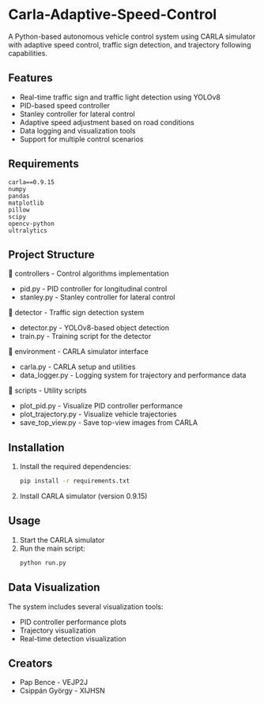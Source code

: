 # Carla-Adaptive-Speed-Control

A Python-based autonomous vehicle control system using CARLA simulator with adaptive speed control, traffic sign detection, and trajectory following capabilities.

## Features
- Real-time traffic sign and traffic light detection using YOLOv8
- PID-based speed controller
- Stanley controller for lateral control
- Adaptive speed adjustment based on road conditions
- Data logging and visualization tools
- Support for multiple control scenarios

## Requirements
```
carla==0.9.15 
numpy 
pandas 
matplotlib 
pillow 
scipy 
opencv-python 
ultralytics
```
## Project Structure
📂 controllers - Control algorithms implementation 
-    pid.py - PID controller for longitudinal control 
-    stanley.py - Stanley controller for lateral control

📂 detector - Traffic sign detection system 
-    detector.py - YOLOv8-based object detection 
-    train.py - Training script for the detector

📂 environment - CARLA simulator interface 
-    carla.py - CARLA setup and utilities 
-    data_logger.py - Logging system for trajectory and performance data

📂 scripts - Utility scripts 
-    plot_pid.py - Visualize PID controller performance 
-    plot_trajectory.py - Visualize vehicle trajectories 
-    save_top_view.py - Save top-view images from CARLA


## Installation
1. Install the required dependencies:
   ```bash
   pip install -r requirements.txt

2. Install CARLA simulator (version 0.9.15)

## Usage
1. Start the CARLA simulator
2. Run the main script:
    ```bash
    python run.py
    ```

## Data Visualization
The system includes several visualization tools:

-   PID controller performance plots
-   Trajectory visualization
-   Real-time detection visualization

## Creators
-   Pap Bence - VEJP2J
-   Csippán György - XIJHSN